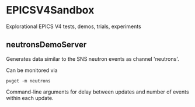 EPICSV4Sandbox
==============

Explorational EPICS V4 tests, demos, trials, experiments


neutronsDemoServer
------------------
Generates data similar to the SNS neutron events as channel 'neutrons'.

Can be monitored via

    pvget -m neutrons

Command-line arguments for delay between updates and number of events within each update.